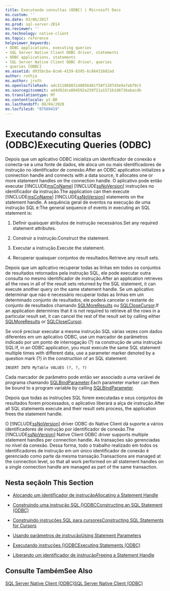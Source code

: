 ```yaml
---
title: Executando consultas (ODBC) | Microsoft Docs
ms.custom: ''
ms.date: 03/06/2017
ms.prod: sql-server-2014
ms.reviewer: ''
ms.technology: native-client
ms.topic: reference
helpviewer_keywords:
- ODBC applications, executing queries
- SQL Server Native Client ODBC driver, statements
- ODBC applications, statements
- SQL Server Native Client ODBC driver, queries
- queries [ODBC]
ms.assetid: d935bcba-8ce6-4159-8395-6c86431602ad
author: rothja
ms.author: jroth
ms.openlocfilehash: adc51186803148056401f58f1207d3e9a7abf9c5
ms.sourcegitcommit: ad4d92dce894592a259721a1571b1d8736abacdb
ms.translationtype: MT
ms.contentlocale: pt-BR
ms.lasthandoff: 08/04/2020
ms.locfileid: "87569419"
---
```

# <a name="executing-queries-odbc"></a><span data-ttu-id="467f8-102">Executando consultas (ODBC)</span><span class="sxs-lookup"><span data-stu-id="467f8-102">Executing Queries (ODBC)</span></span>
  <span data-ttu-id="467f8-103">Depois que um aplicativo ODBC inicializa um identificador de conexão e conecta-se a uma fonte de dados, ele aloca um ou mais identificadores de instrução no identificador de conexão.</span><span class="sxs-lookup"><span data-stu-id="467f8-103">After an ODBC application initializes a connection handle and connects with a data source, it allocates one or more statement handles on the connection handle.</span></span> <span data-ttu-id="467f8-104">O aplicativo pode então executar [!INCLUDE[msCoName](../../includes/msconame-md.md)] [!INCLUDE[ssNoVersion](../../includes/ssnoversion-md.md)] instruções no identificador da instrução.</span><span class="sxs-lookup"><span data-stu-id="467f8-104">The application can then execute [!INCLUDE[msCoName](../../includes/msconame-md.md)] [!INCLUDE[ssNoVersion](../../includes/ssnoversion-md.md)] statements on the statement handle.</span></span> <span data-ttu-id="467f8-105">A sequência geral de eventos na execução de uma instrução SQL é:</span><span class="sxs-lookup"><span data-stu-id="467f8-105">The general sequence of events in executing an SQL statement is:</span></span>  
  
1.  <span data-ttu-id="467f8-106">Definir quaisquer atributos de instrução necessários.</span><span class="sxs-lookup"><span data-stu-id="467f8-106">Set any required statement attributes.</span></span>  
  
2.  <span data-ttu-id="467f8-107">Construir a instrução.</span><span class="sxs-lookup"><span data-stu-id="467f8-107">Construct the statement.</span></span>  
  
3.  <span data-ttu-id="467f8-108">Executar a instrução.</span><span class="sxs-lookup"><span data-stu-id="467f8-108">Execute the statement.</span></span>  
  
4.  <span data-ttu-id="467f8-109">Recuperar quaisquer conjuntos de resultados.</span><span class="sxs-lookup"><span data-stu-id="467f8-109">Retrieve any result sets.</span></span>  
  
 <span data-ttu-id="467f8-110">Depois que um aplicativo recuperar todas as linhas em todos os conjuntos de resultados retornados pela instrução SQL, ele pode executar outra consulta no mesmo identificador de instrução.</span><span class="sxs-lookup"><span data-stu-id="467f8-110">After an application retrieves all the rows in all of the result sets returned by the SQL statement, it can execute another query on the same statement handle.</span></span> <span data-ttu-id="467f8-111">Se um aplicativo determinar que não é necessário recuperar todas as linhas em um determinado conjunto de resultados, ele poderá cancelar o restante do conjunto de resultados chamando [SQLMoreResults](../native-client-odbc-api/sqlmoreresults.md) ou [SQLCloseCursor](../native-client-odbc-api/sqlclosecursor.md).</span><span class="sxs-lookup"><span data-stu-id="467f8-111">If an application determines that it is not required to retrieve all the rows in a particular result set, it can cancel the rest of the result set by calling either [SQLMoreResults](../native-client-odbc-api/sqlmoreresults.md) or [SQLCloseCursor](../native-client-odbc-api/sqlclosecursor.md).</span></span>  
  
 <span data-ttu-id="467f8-112">Se você precisar executar a mesma instrução SQL várias vezes com dados diferentes em um aplicativo ODBC, use um marcador de parâmetros indicado por um ponto de interrogação (?) na construção de uma instrução SQL:</span><span class="sxs-lookup"><span data-stu-id="467f8-112">If, in an ODBC application, you must execute the same SQL statement multiple times with different data, use a parameter marker denoted by a question mark (?) in the construction of an SQL statement:</span></span>  
  
```  
INSERT INTO MyTable VALUES (?, ?, ?)  
```  
  
 <span data-ttu-id="467f8-113">Cada marcador de parâmetro pode então ser associado a uma variável de programa chamando [SQLBindParameter](../native-client-odbc-api/sqlbindparameter.md).</span><span class="sxs-lookup"><span data-stu-id="467f8-113">Each parameter marker can then be bound to a program variable by calling [SQLBindParameter](../native-client-odbc-api/sqlbindparameter.md).</span></span>  
  
 <span data-ttu-id="467f8-114">Depois que todas as instruções SQL forem executadas e seus conjuntos de resultados forem processados, o aplicativo liberará a alça de instrução.</span><span class="sxs-lookup"><span data-stu-id="467f8-114">After all SQL statements execute and their result sets process, the application frees the statement handle.</span></span>  
  
 <span data-ttu-id="467f8-115">O [!INCLUDE[ssNoVersion](../../includes/ssnoversion-md.md)] driver ODBC do Native Client dá suporte a vários identificadores de instrução por identificador de conexão.</span><span class="sxs-lookup"><span data-stu-id="467f8-115">The [!INCLUDE[ssNoVersion](../../includes/ssnoversion-md.md)] Native Client ODBC driver supports multiple statement handles per connection handle.</span></span> <span data-ttu-id="467f8-116">As transações são gerenciadas no nível da conexão. Dessa forma, todo o trabalho realizado em todos os identificadores de instrução em um único identificador de conexão é gerenciado como parte da mesma transação.</span><span class="sxs-lookup"><span data-stu-id="467f8-116">Transactions are managed at the connection level, so that all work performed on all statement handles on a single connection handle are managed as part of the same transaction.</span></span>  
  
## <a name="in-this-section"></a><span data-ttu-id="467f8-117">Nesta seção</span><span class="sxs-lookup"><span data-stu-id="467f8-117">In This Section</span></span>  
  
-   [<span data-ttu-id="467f8-118">Alocando um identificador de instrução</span><span class="sxs-lookup"><span data-stu-id="467f8-118">Allocating a Statement Handle</span></span>](allocating-a-statement-handle.md)  
  
-   [<span data-ttu-id="467f8-119">Construindo uma instrução SQL &#40;&#41;ODBC</span><span class="sxs-lookup"><span data-stu-id="467f8-119">Constructing an SQL Statement &#40;ODBC&#41;</span></span>](constructing-an-sql-statement-odbc.md)  
  
-   [<span data-ttu-id="467f8-120">Construindo instruções SQL para cursores</span><span class="sxs-lookup"><span data-stu-id="467f8-120">Constructing SQL Statements for Cursors</span></span>](constructing-sql-statements-for-cursors.md)  
  
-   [<span data-ttu-id="467f8-121">Usando parâmetros de instrução</span><span class="sxs-lookup"><span data-stu-id="467f8-121">Using Statement Parameters</span></span>](using-statement-parameters.md)  
  
-   [<span data-ttu-id="467f8-122">Executando instruções &#40;&#41;ODBC</span><span class="sxs-lookup"><span data-stu-id="467f8-122">Executing Statements &#40;ODBC&#41;</span></span>](executing-statements/executing-statements-odbc.md)  
  
-   [<span data-ttu-id="467f8-123">Liberando um identificador de instrução</span><span class="sxs-lookup"><span data-stu-id="467f8-123">Freeing a Statement Handle</span></span>](freeing-a-statement-handle.md)  
  
## <a name="see-also"></a><span data-ttu-id="467f8-124">Consulte Também</span><span class="sxs-lookup"><span data-stu-id="467f8-124">See Also</span></span>  
 [<span data-ttu-id="467f8-125">SQL Server Native Client &#40;ODBC&#41;</span><span class="sxs-lookup"><span data-stu-id="467f8-125">SQL Server Native Client &#40;ODBC&#41;</span></span>](../native-client/odbc/sql-server-native-client-odbc.md)  
  
  
